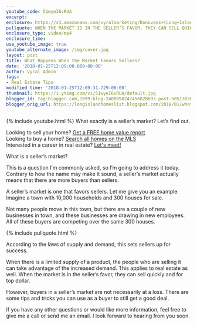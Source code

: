 ```yaml
---
youtube_code: 51wyeI6vRUA
excerpt:
enclosure: https://s3.amazonaws.com/vyralmarketing/Donovans+(Long+Island)/Videos/2018/January/Long+Island+Real+Estate+Agent-+What+Happens+When+the+Market+Favors+Sellers%253F.mp4
pullquote: WHEN THE MARKET IS IN THE SELLER’S FAVOR, THEY CAN SELL QUICKLY AND FOR TOP DOLLAR.
enclosure_type: video/mp4
enclosure_time:
use_youtube_image: true
youtube_alternate_image: /img/cover.jpg
layout: post
title: What Happens When the Market Favors Sellers?
date: '2018-01-25T12:09:00.000-08:00'
author: Vyral Admin
tags:
- Real Estate Tips
modified_time: '2018-01-25T12:09:31.729-08:00'
thumbnail: https://i.ytimg.com/vi/51wyeI6vRUA/default.jpg
blogger_id: tag:blogger.com,1999:blog-2408090247456828693.post-5051303650292020013
blogger_orig_url: https://longislandhomeslist.blogspot.com/2018/01/what-happens-when-market-favors-sellers.html
---
```

{% include youtube.html %}
What exactly is a seller’s market? Let’s find out.

<div class="post-cta">
Looking to sell your home? <a href="http://www.longislandhomeslist.com/cma/property-valuation/" target="_blank">Get a FREE home value report</a><br>
Looking to buy a home? <a href="http://www.longislandhomeslist.com/" target="_blank">Search all homes on the MLS</a><br>
Interested in a career in real estate? <a href="/meeting/">Let's meet!</a>
</div>

What is a seller’s market?

This is a question I’m commonly asked, so I’m going to address it today. Contrary to how the name may make it sound, a seller’s market actually means that there are more buyers than sellers.

A seller’s market is one that favors sellers. Let me give you an example. Imagine a town with 10,000 households and 300 houses for sale.

Not many people move in this town, but there are a couple of new businesses in town, and these businesses are drawing in new employees. All of these buyers are competing over the same 300 houses.

{% include pullquote.html %}

According to the laws of supply and demand, this sets sellers up for success.

When there is a limited supply of a product, the people who are selling it can take advantage of the increased demand. This applies to real estate as well. When the market is in the seller’s favor, they can sell quickly and for top dollar.

However, buyers in a seller’s market are not necessarily at a loss. There are some tips and tricks you can use as a buyer to still get a good deal.

If you have any other questions or would like more information, feel free to give me a call or send me an email. I look forward to hearing from you soon.
